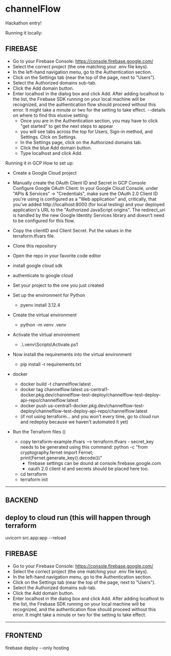 # channelFlow
Hackathon entry!

Running it locally:

FIREBASE
---------
- Go to your Firebase Console: https://console.firebase.google.com/
- Select the correct project (the one matching your .env file keys).
- In the left-hand navigation menu, go to the Authentication section.
- Click on the Settings tab (near the top of the page, next to "Users").
- Select the Authorized domains sub-tab.
- Click the Add domain button.
- Enter localhost in the dialog box and click Add.
   After adding localhost to the list, the Firebase SDK running on your local machine will be recognized, and the authentication flow should proceed without this error. It might take a minute or two for the setting to take effect.
--details on where to find this elusive setting:
  - Once you are in the Authentication section, you may have to click "get started" to get the next steps to appear
  -  you will see tabs across the top for Users, Sign-in method, and Settings. Click on Settings.
  -  In the Settings page, click on the Authorized domains tab.
  - Click the blue Add domain button.
  - Type localhost and click Add.




Running it in GCP
How to set up:
- Create a Google Cloud project
- Manually create the OAuth Client ID and Secret in GCP Console
Configure Google OAuth Client: In your Google Cloud Console, under "APIs & Services" -> "Credentials", make sure the OAuth 2.0 Client ID you're using is configured as a "Web application" and, critically, that you've added http://localhost:8000 (for local testing) and your deployed application's URL to the "Authorized JavaScript origins". The redirect_uri is handled by the new Google Identity Services library and doesn't need to be configured for this flow.
- Copy the clientID and Client Secret. Put the values in the terraform.tfvars file.
 
- Clone this repository
- Open the repo in your favorite code editor
- install google cloud sdk
- authenticate to google cloud
- Set your project to the one you just created
- Set up the environment for Python
	- pyenv install 3.12.4
 - Create the virtual environment
 	- python -m venv .venv
- Activate the virtual environment
 	- .\\.venv\\Scripts\\Activate.ps1
- Now install the requirements into the virtual environment	
	- pip install -r requirements.txt
- docker
  - docker build -t channelflow:latest .
  - docker tag channelflow:latest us-central1-docker.pkg.dev/channelflow-test-deploy/channelflow-test-deploy-api-repo/channelflow:latest
  - docker push us-central1-docker.pkg.dev/channelflow-test-deploy/channelflow-test-deploy-api-repo/channelflow:latest
  - (if not using terraform... and you won't every time, go to cloud run and redeploy because we haven't automated it yet) 
 - Run the Terraform files ()
 	- copy terraform-example.tfvars --> terraform.tfvars
    		- secret_key needs to be generated using this command: 
			python -c "from cryptography.fernet import Fernet; print(Fernet.generate_key().decode())"
		- firebase settings can be dound at console.firebase.google.com
  		- oauth 2.0 client id and secrets should be placed here too.
 	- cd terraform
  	- terraform init
--------------------------
BACKEND
--------------------------
deploy to cloud run (this will happen through terraform
 -   	 

 uvicorn src.app:app --reload

FIREBASE
------------
- Go to your Firebase Console: https://console.firebase.google.com/
- Select the correct project (the one matching your .env file keys).
- In the left-hand navigation menu, go to the Authentication section.
- Click on the Settings tab (near the top of the page, next to "Users").
- Select the Authorized domains sub-tab.
- Click the Add domain button.
- Enter localhost in the dialog box and click Add.
   After adding localhost to the list, the Firebase SDK running on your local machine will be recognized, and the authentication flow should proceed without this error. It might take a minute or two for the setting to take effect.
--------------------------
FRONTEND
--------------------------
firebase deploy --only hosting      

